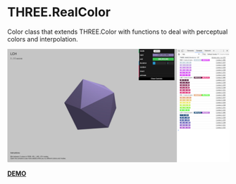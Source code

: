 # THREE.RealColor

Color class that extends THREE.Color with functions to deal with perceptual colors and interpolation.

![THREE.RealColor][image]

[image]: https://github.com/taseenb/THREE.RealColor/raw/master/realcolor-screenshot.jpg "THREE.RealColor"

**[DEMO](https://taseenb.github.io/THREE.RealColor/)**

